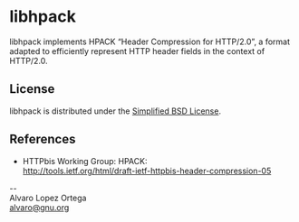 # libhpack
libhpack implements HPACK “Header Compression for HTTP/2.0”, a format adapted to efficiently represent HTTP header fields in the context of HTTP/2.0.

## License
libhpack is distributed under the [Simplified BSD License](http://opensource.org/licenses/BSD-2-Clause).

## References
* HTTPbis Working Group: HPACK:  
http://tools.ietf.org/html/draft-ietf-httpbis-header-compression-05

--  
Alvaro Lopez Ortega  
[alvaro@gnu.org](mail:alvaro@gnu.org)